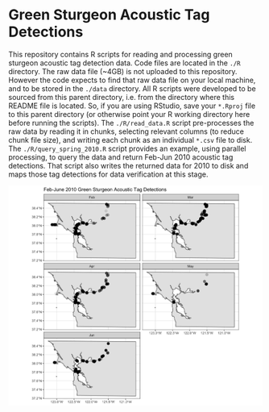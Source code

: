 # Green Sturgeon Acoustic Tag Detections
This repository contains R scripts for reading and processing green sturgeon acoustic tag detection data. Code files are located in the `./R` directory. The raw data file (~4GB) is not uploaded to this repository. However the code expects to find that raw data file on your local machine, and to be stored in the `./data` directory. All R scripts were developed to be sourced from this parent directory, i.e. from the directory where this README file is located. So, if you are using RStudio, save your `*.Rproj` file to this parent directory (or otherwise point your R working directory here before running the scripts). The `./R/read_data.R` script pre-processes the raw data by reading it in chunks, selecting relevant columns (to reduce chunk file size), and writing each chunk as an individual `*.csv` file to disk. The `./R/query_spring_2010.R` script provides an example, using parallel processing, to query the data and return Feb-Jun 2010 acoustic tag detections. That script also writes the returned data for 2010 to disk and maps those tag detections for data verification at this stage.

![map](./img/gs_2010_feb-jun_detect_cropped.png)
